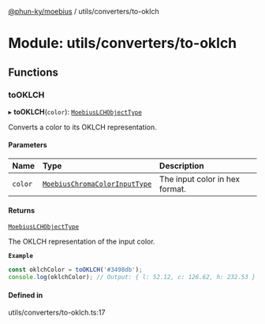 [@phun-ky/moebius](../README.md) / utils/converters/to-oklch

# Module: utils/converters/to-oklch

## Functions

### toOKLCH

▸ **toOKLCH**(`color`): [`MoebiusLCHObjectType`](types.md#moebiuslchobjecttype)

Converts a color to its OKLCH representation.

#### Parameters

| Name | Type | Description |
| :------ | :------ | :------ |
| `color` | [`MoebiusChromaColorInputType`](types.md#moebiuschromacolorinputtype) | The input color in hex format. |

#### Returns

[`MoebiusLCHObjectType`](types.md#moebiuslchobjecttype)

The OKLCH representation of the input color.

**`Example`**

```ts
const oklchColor = toOKLCH('#3498db');
console.log(oklchColor); // Output: { l: 52.12, c: 126.62, h: 232.53 }
```

#### Defined in

utils/converters/to-oklch.ts:17
